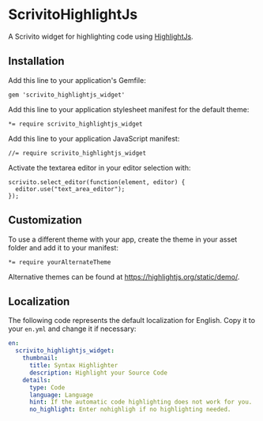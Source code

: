 # ScrivitoHighlightJs

A Scrivito widget for highlighting code using [HighlightJs](https://highlightjs.org/).

## Installation

Add this line to your application's Gemfile:

    gem 'scrivito_highlightjs_widget'

Add this line to your application stylesheet manifest for the default theme:

    *= require scrivito_highlightjs_widget

Add this line to your application JavaScript manifest:

    //= require scrivito_highlightjs_widget

Activate the textarea editor in your editor selection with:

    scrivito.select_editor(function(element, editor) {
      editor.use("text_area_editor");
    });

## Customization

To use a different theme with your app, create the theme in your asset folder and add it to your manifest:

    *= require yourAlternateTheme

Alternative themes can be found at https://highlightjs.org/static/demo/.

## Localization

The following code represents the default localization for English. Copy it to your `en.yml` and change it if necessary:

```yaml
en:
  scrivito_highlightjs_widget:
    thumbnail:
      title: Syntax Highlighter
      description: Highlight your Source Code
    details:
      type: Code
      language: Language
      hint: If the automatic code highlighting does not work for you.
      no_highlight: Enter nohighligh if no highlighting needed.
```
